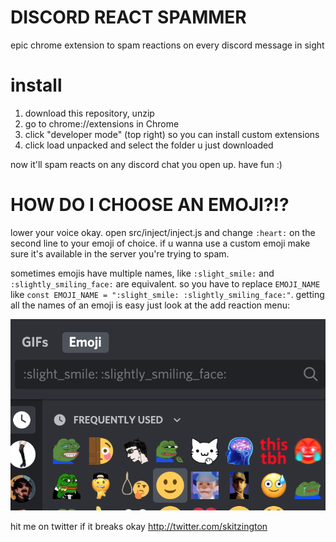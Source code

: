 # DISCORD REACT SPAMMER

epic chrome extension to spam reactions on every discord message in sight

# install

1. download this repository, unzip
2. go to chrome://extensions in Chrome
3. click "developer mode" (top right) so you can install custom extensions
4. click load unpacked and select the folder u just downloaded

now it'll spam reacts on any discord chat you open up. have fun :)

# HOW DO I CHOOSE AN EMOJI?!?

lower your voice okay. open src/inject/inject.js and change `:heart:` on the second line to your emoji of choice. if u wanna use a custom emoji make sure it's available in the server you're trying to spam.

sometimes emojis have multiple names, like `:slight_smile:` and `:slightly_smiling_face:` are equivalent. so you have to replace `EMOJI_NAME` like `const EMOJI_NAME = ":slight_smile: :slightly_smiling_face:"`. getting all the names of an emoji is easy just look at the add reaction menu:

![alt text](https://github.com/ridoy/discord-react-spammer/blob/master/example.png?raw=true)


hit me on twitter if it breaks okay http://twitter.com/skitzington
